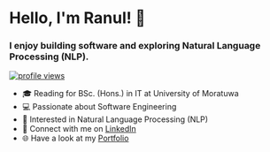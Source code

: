 <!--
**RanulND/RanulND** is a ✨ _special_ ✨ repository because its `README.md` (this file) appears on your GitHub profile.

Here are some ideas to get you started:

- 🔭 I’m currently working on ...
- 🌱 I’m currently learning ...
- 👯 I’m looking to collaborate on ...
- 🤔 I’m looking for help with ...
- 💬 Ask me about ...
- 📫 How to reach me: ...
- 😄 Pronouns: ...
- ⚡ Fun fact: ...
-->

# Hello, I'm Ranul! 👋

<h3>I enjoy building software and exploring Natural Language Processing (NLP).</h3>
<p>
  <a href="https://github.com/RukshanJS/RukshanJS">
      <img src="https://komarev.com/ghpvc/?username=RanulND&color=blue" alt="profile views" />
  </a>
</p>

- 🎓 Reading for BSc. (Hons.) in IT at University of Moratuwa
- 💻 Passionate about Software Engineering
- 🧩 Interested in Natural Language Processing (NLP)
- 🔗 Connect with me on [LinkedIn](https://www.linkedin.com/in/ranul-navojith-dayarathne/)
- 🌐 Have a look at my [Portfolio](https://ranul.me/)



<!--
## Technology / Languages Used
![JavaScript](https://img.shields.io/badge/JavaScript-ES6+-yellow?style=for-the-badge&logo=javascript)
![Python](https://img.shields.io/badge/Python-3.8-blue?style=for-the-badge&logo=python)
![React](https://img.shields.io/badge/React-17.0.2-61DAFB?style=for-the-badge&logo=react)
![Node.js](https://img.shields.io/badge/Node.js-14.16.0-green?style=for-the-badge&logo=node.js)
![HTML5](https://img.shields.io/badge/HTML5-E34F26?style=for-the-badge&logo=html5&logoColor=white)
![CSS3](https://img.shields.io/badge/CSS3-1572B6?style=for-the-badge&logo=css3&logoColor=white)
![Git](https://img.shields.io/badge/Git-F05032?style=for-the-badge&logo=git&logoColor=white)
![Docker](https://img.shields.io/badge/Docker-2496ED?style=for-the-badge&logo=docker&logoColor=white)

---

## GitHub Stats
![Your GitHub Stats](https://github-readme-stats.vercel.app/api?username=RanulND&show_icons=true&theme=radical)
![Top Langs](https://github-readme-stats.vercel.app/api/top-langs/?username=RanulND&layout=compact&theme=radical)

---

## Total Contributions and Streak Stats
![GitHub Streak](https://github-readme-streak-stats.herokuapp.com/?user=RanulND&theme=radical)
![Total Contributions](https://github-readme-stats.vercel.app/api?username=RanulND&count_private=true&show_icons=true&theme=radical)

-->
